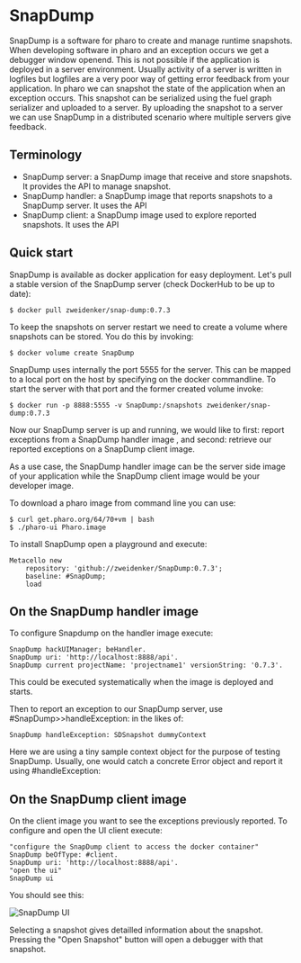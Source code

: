 SnapDump
========

SnapDump is a software for pharo to create and manage runtime snapshots. When developing software in pharo and an exception occurs we get a debugger window openend. This is not possible if the application is deployed in a server environment. Usually activity of a server is written in logfiles but logfiles are a very poor way of getting error feedback from your application. In pharo we can snapshot the state of the application when an exception occurs. This snapshot can be serialized using the fuel graph serializer and uploaded to a server. By uploading the snapshot to a server we can use SnapDump in a distributed scenario where multiple servers give feedback.

Terminology
-----------
- SnapDump server: a SnapDump image that receive and store snapshots. It provides the API to manage snapshot.
- SnapDump handler: a SnapDump image that reports snapshots to a SnapDump server. It uses the API
- SnapDump client: a SnapDump image used to explore reported snapshots. It uses the API

Quick start
-----------
SnapDump is available as docker application for easy deployment. Let's pull a stable version of the SnapDump server (check DockerHub to be up to date):

    $ docker pull zweidenker/snap-dump:0.7.3

To keep the snapshots on server restart we need to create a volume where snapshots can be stored. You do this by invoking:

    $ docker volume create SnapDump

SnapDump uses internally the port 5555 for the server. This can be mapped to a local port on the host by specifying on the docker commandline. To start the server with that port and the former created volume invoke:

    $ docker run -p 8888:5555 -v SnapDump:/snapshots zweidenker/snap-dump:0.7.3

Now our SnapDump server is up and running, we would like to first: report exceptions from a SnapDump handler image , and second: retrieve our reported exceptions on a SnapDump client image.

As a use case, the SnapDump handler image can be the server side image of your application while the SnapDump client image would be your developer image.

To download a pharo image from command line you can use:

    $ curl get.pharo.org/64/70+vm | bash
    $ ./pharo-ui Pharo.image

To install SnapDump open a playground and execute:

    Metacello new
	    repository: 'github://zweidenker/SnapDump:0.7.3';
	    baseline: #SnapDump;
	    load

On the SnapDump handler image
-----------------------------
To configure Snapdump on the handler image execute:

    SnapDump hackUIManager; beHandler.
    SnapDump uri: 'http://localhost:8888/api'.
    SnapDump current projectName: 'projectname1' versionString: '0.7.3'.

This could be executed systematically when the image is deployed and starts.

Then to report an exception to our SnapDump server, use #SnapDump>>handleException: in the likes of:

```smalltalk
SnapDump handleException: SDSnapshot dummyContext
```
Here we are using a tiny sample context object for the purpose of testing SnapDump.
Usually, one would catch a concrete Error object and report it using #handleException:

On the SnapDump client image
----------------------------
On the client image you want to see the exceptions previously reported.
To configure and open the UI client execute:

    "configure the SnapDump client to access the docker container"
    SnapDump beOfType: #client.
    SnapDump uri: 'http://localhost:8888/api'.
    "open the ui"
    SnapDump ui

 You should see this:

 ![SnapDump UI](https://raw.githubusercontent.com/zweidenker/SnapDump/master/images/ui.png)

Selecting a snapshot gives detailled information about the snapshot. Pressing the "Open Snapshot" button will open a debugger with that snapshot.
